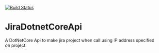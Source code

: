 [![Build Status](https://dev.azure.com/Parth1Gohil0978/DotNetCorePOS/_apis/build/status/mdrijwan123.JiraDotnetCoreApi?branchName=master)](https://dev.azure.com/Parth1Gohil0978/DotNetCorePOS/_build/latest?definitionId=1&branchName=master)
# JiraDotnetCoreApi
A DotNetCore Api to make jira project when call using IP address specified on project.
